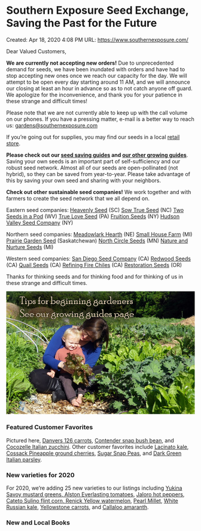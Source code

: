 # Southern Exposure Seed Exchange, Saving the Past for the Future

Created: Apr 18, 2020 4:08 PM
URL: https://www.southernexposure.com/

Dear Valued Customers,

**We are currently not accepting new orders!** Due to unprecedented demand for seeds, we have been inundated with orders and have had to stop accepting new ones once we reach our capacity for the day. We will attempt to be open every day starting around 11 AM, and we will announce our closing at least an hour in advance so as to not catch anyone off guard. We apologize for the inconvenience, and thank you for your patience in these strange and difficult times!

Please note that we are not currently able to keep up with the call volume on our phones. If you have a pressing matter, e-mail is a better way to reach us: [gardens@southernexposure.com](mailto:gardens@southernexposure.com)

If you’re going out for supplies, you may find our seeds in a local [retail store](https://southernexposure.com/retail-stores/).

**Please check out our [seed saving guides](https://www.southernexposure.com/growing-guides) and [our other growing guides](https://www.southernexposure.com/growing-guides)**. Saving your own seeds is an important part of self-sufficiency and our robust seed network. Almost all of our seeds are open-pollinated (not hybrid), so they can be saved from year-to-year. Please take advantage of this by saving your own seed and sharing with your neighbors.

**Check out other sustainable seed companies!** We work together and with farmers to create the seed network that we all depend on.

Eastern seed companies: [Heavenly Seed](https://www.heavenlyseed.net/) (SC) [Sow True Seed](https://sowtrueseed.com/) (NC) [Two Seeds in a Pod](http://www.twoseedsinapod.com/) (WV) [True Love Seed](http://www.trueloveseeds.com/) (PA) [Fruition Seeds](http://www.fruitionseeds.com/) (NY) [Hudson Valley Seed Company](http://www.hudsonvalleyseed.com/) (NY)

Northern seed companies: [Meadowlark Hearth](http://www.meadowlarkhearth.org/) (NE) [Small House Farm](http://www.smallhousefarm.com/seeds) (MI) [Prairie Garden Seed](http://www.prseeds.ca/) (Saskatchewan) [North Circle Seeds](http://www.northcircleseeds.com/) (MN) [Nature and Nurture Seeds](http://www.natureandnurtureseeds.com/) (MI)

Western seed companies: [San Diego Seed Company](https://sandiegoseedcompany.com/) (CA) [Redwood Seeds](http://www.redwoodseeds.net/) (CA) [Quail Seeds](http://www.quailseeds.com/) (CA) [Refining Fire Chiles](http://www.superhotchiles.com/) (CA) [Restoration Seeds](http://www.restorationseeds.com/) (OR)

Thanks for thinking seeds and for thinking food and for thinking of us in these strange and difficult times.

![Southern%20Exposure%20Seed%20Exchange,%20Saving%20the%20Past%20f%20d52904ec8754483ca0a549e9f75cd18f/growing-guides-mac-marsden.jpg](Southern%20Exposure%20Seed%20Exchange,%20Saving%20the%20Past%20f%20d52904ec8754483ca0a549e9f75cd18f/growing-guides-mac-marsden.jpg)

### Featured Customer Favorites

Pictured here, [Danvers 126 carrots](https://www.southernexposure.com/products/danvers-126-carrots/), [Contender snap bush bean](https://www.southernexposure.com/products/contender-buff-valentine-bush-snap-bean/), and [Cocozelle Italian zucchini](https://www.southernexposure.com/products/cocozelle-italian-summer-squash/). Other customer favorites include [Lacinato kale](https://www.southernexposure.com/products/lacinato-dinosaur-kale/), [Cossack Pineapple ground cherries](https://www.southernexposure.com/products/cossack-pineapple-ground-cherry/), [Sugar Snap Peas](https://www.southernexposure.com/products/sugar-ann-dwarf-snap-pea/), and [Dark Green Italian parsley](https://www.southernexposure.com/products/dark-green-italian-plain-leaf-parsley/).

### New varieties for 2020

For 2020, we’re adding 25 new varieties to our listings including [Yukina Savoy mustard greens](https://www.southernexposure.com/products/yukina-savoy/)[, Alston Everlasting tomatoes](https://www.southernexposure.com/products/alston-everlasting-cherry-tomato/), [Jaloro hot peppers](https://www.southernexposure.com/products/jaloro-jalape%C3%B1o-hot-pepper/), [Cateto Sulino flint corn](https://www.southernexposure.com/products/cateto-sulino-flint-corn/)[, Renick Yellow watermelon](https://www.southernexposure.com/products/renick-yellow-watermelon/), [Pearl Millet](https://www.southernexposure.com/products/pearl-millet/), [White Russian kale](https://www.southernexposure.com/products/white-russian-kale/), [Yellowstone carrots](https://www.southernexposure.com/products/yellowstone-carrot/), and [Callaloo amaranth](https://www.southernexposure.com/products/callaloo-amaranth-greens/).

### New and Local Books